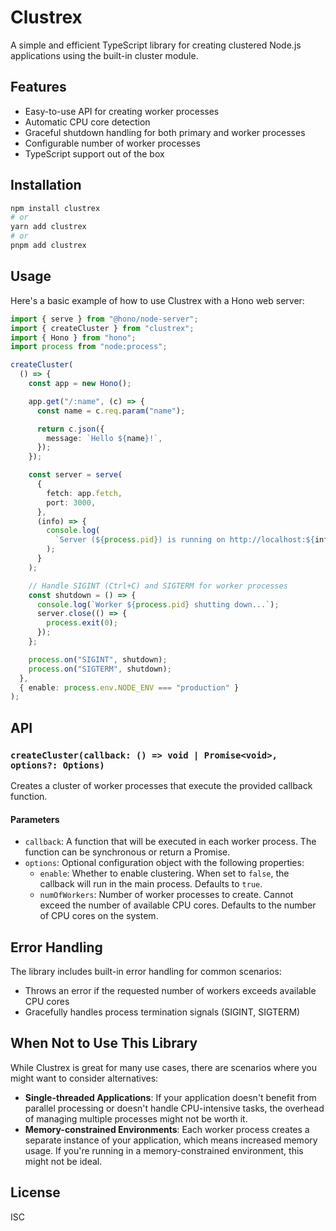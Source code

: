 # Clustrex

A simple and efficient TypeScript library for creating clustered Node.js applications using the built-in cluster module.

## Features

- Easy-to-use API for creating worker processes
- Automatic CPU core detection
- Graceful shutdown handling for both primary and worker processes
- Configurable number of worker processes
- TypeScript support out of the box

## Installation

```bash
npm install clustrex
# or
yarn add clustrex
# or
pnpm add clustrex
```

## Usage

Here's a basic example of how to use Clustrex with a Hono web server:

```typescript
import { serve } from "@hono/node-server";
import { createCluster } from "clustrex";
import { Hono } from "hono";
import process from "node:process";

createCluster(
  () => {
    const app = new Hono();

    app.get("/:name", (c) => {
      const name = c.req.param("name");

      return c.json({
        message: `Hello ${name}!`,
      });
    });

    const server = serve(
      {
        fetch: app.fetch,
        port: 3000,
      },
      (info) => {
        console.log(
          `Server (${process.pid}) is running on http://localhost:${info.port}`
        );
      }
    );

    // Handle SIGINT (Ctrl+C) and SIGTERM for worker processes
    const shutdown = () => {
      console.log(`Worker ${process.pid} shutting down...`);
      server.close(() => {
        process.exit(0);
      });
    };

    process.on("SIGINT", shutdown);
    process.on("SIGTERM", shutdown);
  },
  { enable: process.env.NODE_ENV === "production" }
);
```

## API

### `createCluster(callback: () => void | Promise<void>, options?: Options)`

Creates a cluster of worker processes that execute the provided callback function.

#### Parameters

- `callback`: A function that will be executed in each worker process. The function can be synchronous or return a Promise.
- `options`: Optional configuration object with the following properties:
  - `enable`: Whether to enable clustering. When set to `false`, the callback will run in the main process. Defaults to `true`.
  - `numOfWorkers`: Number of worker processes to create. Cannot exceed the number of available CPU cores. Defaults to the number of CPU cores on the system.

## Error Handling

The library includes built-in error handling for common scenarios:

- Throws an error if the requested number of workers exceeds available CPU cores
- Gracefully handles process termination signals (SIGINT, SIGTERM)

## When Not to Use This Library

While Clustrex is great for many use cases, there are scenarios where you might want to consider alternatives:

- **Single-threaded Applications**: If your application doesn't benefit from parallel processing or doesn't handle CPU-intensive tasks, the overhead of managing multiple processes might not be worth it.
- **Memory-constrained Environments**: Each worker process creates a separate instance of your application, which means increased memory usage. If you're running in a memory-constrained environment, this might not be ideal.

## License

ISC
